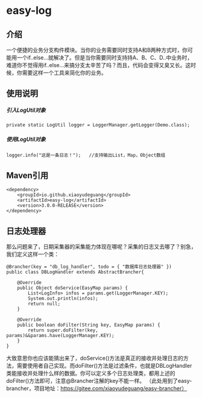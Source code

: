 # easy-log

## 介绍
一个便捷的业务分支构件模块。当你的业务需要同时支持A和B两种方式时，你可能用一个if..else...就解决了。但是当你需要同时支持持A、B、C、D..中业务时，难道你不觉得用if..else...来搞分支太辛苦了吗？而且，代码会变得又臭又长。这时候，你需要这样一个工具来简化你的业务。


## 使用说明
##### 引入LogUtil对象
```
private static LogUtil logger = LoggerManager.getLogger(Demo.class);
```
##### 使用LogUtil对象
```
logger.info("这是一条日志！");   //支持输出List，Map，Object数组
```
## Maven引用
```
<dependency>
    <groupId>io.github.xiaoyudeguang</groupId>
    <artifactId>easy-log</artifactId>
    <version>3.0.0-RELEASE</version>
</dependency>
```

## 日志处理器
那么问题来了，日期采集器的采集能力体现在哪呢？采集的日志又去哪了？别急，我们定义这样一个类：
```
@Brancher(key = "db_log_handler", todo = { "数据库日志处理器" })
public class DBLogHandler extends AbstractBrancher{

	@Override
	public Object doService(EasyMap params) {
		List<LogInfo> infos = params.get(LoggerManager.KEY);
		System.out.println(infos);
		return null;
	}

	@Override
	public boolean doFilter(String key, EasyMap params) {
		return super.doFilter(key, params)&&params.have(LoggerManager.KEY);
	}
}
```
大致意思你也应该能猜出来了，doService()方法是真正的接收并处理日志的方法，需要使用者自己实现。而doFilter()方法是过滤条件，也就是DBLogHandler类能接收并处理什么样的数据。你可以定义多个日志处理类，都用上述的doFilter()方法即可，注意@Brancher注解的key不能一样。
（此处用到了easy-brancher，项目地址：https://gitee.com/xiaoyudeguang/easy-brancher）